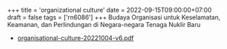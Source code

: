 +++
title = 'organizational culture'
date = 2022-09-15T09:00:00+07:00
draft = false
tags = ['rn6086']
+++
Budaya Organisasi untuk Keselamatan, Keamanan, dan Perlindungan di Negara-negara Tenaga Nuklir Baru
<!--more-->

+ [organisational-culture-20221004-v6.pdf](https://zenodo.org/doi/10.5281/zenodo.7141324)
